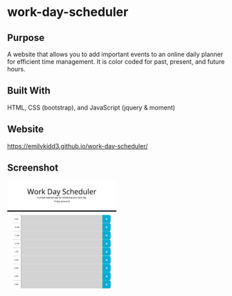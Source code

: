 # work-day-scheduler

## Purpose
A website that allows you to add important events to an online daily planner for efficient time management. It is color coded for past, present, and future hours. 

## Built With 
HTML, CSS (bootstrap), and JavaScript (jquery & moment)

## Website
https://emilykidd3.github.io/work-day-scheduler/

## Screenshot
<img src="./assets/images/screenshot.png" width="50%" heigh="50%">
